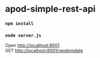 # apod-simple-rest-api
### `npm install`

### `node server.js`

Open [http://localhost:8001](http://localhost:8001).<br>
GET [http://localhost:8001/randomdate](http://localhost:8001/randomdate)<br>
